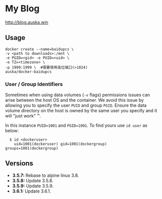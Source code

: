 # My Blog
http://blog.auska.win

## Usage

```
docker create --name=baidupcs \
-v <path to downloads>:/mnt \
-e PGID=<gid> -e PUID=<uid> \
-e TZ=<timezone> \
-p 1999:1999 \  #需要使用高位端口(>1024)
auska/docker-baidupcs
```


### User / Group Identifiers

Sometimes when using data volumes (`-v` flags) permissions issues can arise between the host OS and the container. We avoid this issue by allowing you to specify the user `PUID` and group `PGID`. Ensure the data volume directory on the host is owned by the same user you specify and it will "just work" ™.

In this instance `PUID=1001` and `PGID=1001`. To find yours use `id user` as below:

```
  $ id <dockeruser>
    uid=1001(dockeruser) gid=1001(dockergroup) groups=1001(dockergroup)
```

## Versions

+ **3.5.7:** Rebase to alpine linux 3.8.
+ **3.5.8:** Update 3.5.8.
+ **3.5.9:** Update 3.5.9.
+ **3.6.1:** Update 3.6.1.
